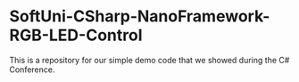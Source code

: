# SoftUni-CSharp-NanoFramework-RGB-LED-Control
This is a repository for our simple demo code that we showed during the C# Conference.
